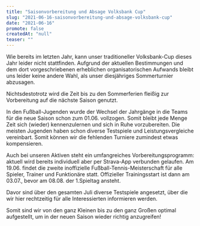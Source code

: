 ```yaml
---
title: "Saisonvorbereitung und Absage Volksbank Cup"
slug: "2021-06-16-saisonvorbereitung-und-absage-volksbank-cup"
date: "2021-06-16"
promote: false
createdAt: "null"
teaser: ""
---
```

Wie bereits im letzten Jahr, kann unser traditioneller Volksbank-Cup dieses Jahr leider nicht stattfinden. Aufgrund der aktuellen Bestimmungen und dem dort vorgeschriebenen erheblichen organisatorischen Aufwands bleibt uns leider keine andere Wahl, als unser diesjähriges Sommerturnier abzusagen.


Nichtsdestotrotz wird die Zeit bis zu den Sommerferien fleißig zur Vorbereitung auf die nächste Saison genutzt.


In den Fußball-Jugenden wurde der Wechsel der Jahrgänge in die Teams für die neue Saison schon zum 01.06. vollzogen. Somit bleibt jede Menge Zeit sich (wieder) kennenzulernen und sich in Ruhe vorzubereiten. Die meisten Jugenden haben schon diverse Testspiele und Leistungsvergleiche vereinbart. Somit können wir die fehlenden Turniere zumindest etwas kompensieren.


Auch bei unseren Aktiven steht ein umfangreiches Vorbereitungsprogramm: aktuell wird bereits individuell aber per Strava-App verbunden gelaufen. Am 19.06. findet die zweite inoffizielle Fußball-Tennis-Meisterschaft für alle Spieler, Trainer und Funktionäre statt. Offizieller Trainingsstart ist dann am 03.07., bevor am 08.08. der 1.Spieltag ansteht.


Davor sind über den gesamten Juli diverse Testspiele angesetzt, über die wir hier rechtzeitig für alle Interessierten informieren werden.


Somit sind wir von den ganz Kleinen bis zu den ganz Großen optimal aufgestellt, um in der neuen Saison wieder richtig anzugreifen!

